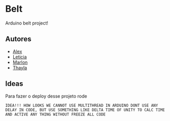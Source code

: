 # Belt
 Arduino belt project!
 
## Autores

- [Alex]()
- [Leticia]()
- [Marlon]()
- [Thayla]()


## Ideas

Para fazer o deploy desse projeto rode

`
IDEA!!! HOW LOOKS WE CANNOT USE MULTITHREAD IN ARDUINO DONT USE ANY DELAY IN CODE, BUT USE SOMETHING LIKE DELTA TIME OF UNITY TO CALC TIME AND ACTIVE ANY THING WITHOUT FREEZE ALL CODE
`

